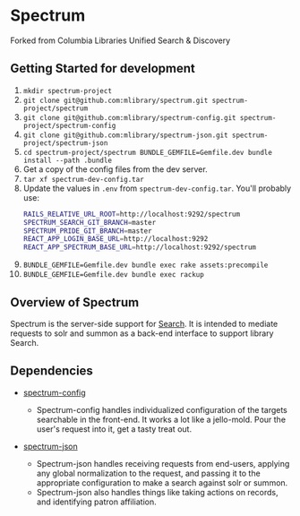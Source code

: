 Spectrum
=============

Forked from Columbia Libraries Unified Search &amp; Discovery

## Getting Started for development

1. `mkdir spectrum-project`
1. `git clone git@github.com:mlibrary/spectrum.git spectrum-project/spectrum`
1. `git clone git@github.com:mlibrary/spectrum-config.git spectrum-project/spectrum-config`
1. `git clone git@github.com:mlibrary/spectrum-json.git spectrum-project/spectrum-json`
1. `cd spectrum-project/spectrum BUNDLE_GEMFILE=Gemfile.dev bundle install --path .bundle`
1. Get a copy of the config files from the dev server.
1. `tar xf spectrum-dev-config.tar`
1. Update the values in `.env` from `spectrum-dev-config.tar`.
    You'll probably use:
    ```bash
    RAILS_RELATIVE_URL_ROOT=http://localhost:9292/spectrum
    SPECTRUM_SEARCH_GIT_BRANCH=master
    SPECTRUM_PRIDE_GIT_BRANCH=master
    REACT_APP_LOGIN_BASE_URL=http://localhost:9292
    REACT_APP_SPECTRUM_BASE_URL=http://localhost:9292/spectrum
    ```
1. `BUNDLE_GEMFILE=Gemfile.dev bundle exec rake assets:precompile`
1. `BUNDLE_GEMFILE=Gemfile.dev bundle exec rackup`

## Overview of Spectrum

Spectrum is the server-side support for [Search](https://github.com/mlibrary/search).  It is intended to mediate requests to solr and summon as a back-end interface to support library Search.

## Dependencies

* [spectrum-config](https://github.com/mlibrary/spectrum-config)

    * Spectrum-config handles individualized configuration of the targets searchable in the front-end.  It works a lot like a jello-mold.  Pour the user's request into it, get a tasty treat out.

* [spectrum-json](https://github.com/mlibrary/spectrum-json)

    * Spectrum-json handles receiving requests from end-users, applying any global normalization to the request, and passing it to the appropriate configuration to make a search against solr or summon.
    * Spectrum-json also handles things like taking actions on records, and identifying patron affiliation.
